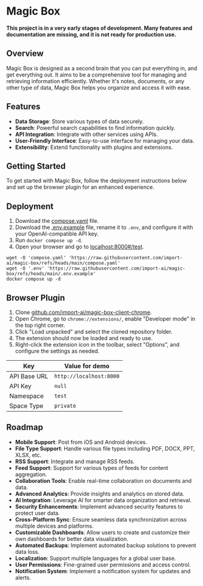 # Magic Box

**This project is in a very early stages of development. Many features and documentation are missing, and it is not ready for production use.**

## Overview

Magic Box is designed as a second brain that you can put everything in, and get everything out. It aims to be a comprehensive tool for managing and retrieving information efficiently. Whether it's notes, documents, or any other type of data, Magic Box helps you organize and access it with ease.

## Features

- **Data Storage**: Store various types of data securely.
- **Search**: Powerful search capabilities to find information quickly.
- **API Integration**: Integrate with other services using APIs.
- **User-Friendly Interface**: Easy-to-use interface for managing your data.
- **Extensibility**: Extend functionality with plugins and extensions.

## Getting Started

To get started with Magic Box, follow the deployment instructions below and set up the browser plugin for an enhanced experience.

## Deployment

1. Download the [compose.yaml](./compose.yaml) file.  
2. Download the [.env.example](./.env.example) file, rename it to `.env`, and configure it with your OpenAI-compatible API key.  
3. Run `docker compose up -d`.  
4. Open your browser and go to [localhost:8000#/test](http://localhost:8000#/test).  

```shell
wget -O 'compose.yaml' 'https://raw.githubusercontent.com/import-ai/magic-box/refs/heads/main/compose.yaml'
wget -O '.env' 'https://raw.githubusercontent.com/import-ai/magic-box/refs/heads/main/.env.example'
docker compose up -d
```

## Browser Plugin

1. Clone [github.com/import-ai/magic-box-client-chrome](https://github.com/import-ai/magic-box-client-chrome.git).
2. Open Chrome, go to `chrome://extensions/`, enable "Developer mode" in the top right corner.
3. Click "Load unpacked" and select the cloned repository folder.
4. The extension should now be loaded and ready to use.
5. Right-click the extension icon in the toolbar, select "Options", and configure the settings as needed.

| Key | Value for demo |
| --- | --- |
| API Base URL | `http://localhost:8000` |
| API Key | `null` |
| Namespace | `test` |
| Space Type | `private` |

## Roadmap

- **Mobile Support**: Post from iOS and Android devices.
- **File Type Support**: Handle various file types including PDF, DOCX, PPT, XLSX, etc.
- **RSS Support**: Integrate and manage RSS feeds.
- **Feed Support**: Support for various types of feeds for content aggregation.
- **Collaboration Tools**: Enable real-time collaboration on documents and data.
- **Advanced Analytics**: Provide insights and analytics on stored data.
- **AI Integration**: Leverage AI for smarter data organization and retrieval.
- **Security Enhancements**: Implement advanced security features to protect user data.
- **Cross-Platform Sync**: Ensure seamless data synchronization across multiple devices and platforms.
- **Customizable Dashboards**: Allow users to create and customize their own dashboards for better data visualization.
- **Automated Backups**: Implement automated backup solutions to prevent data loss.
- **Localization**: Support multiple languages for a global user base.
- **User Permissions**: Fine-grained user permissions and access control.
- **Notification System**: Implement a notification system for updates and alerts.
